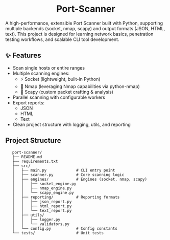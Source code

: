 <h1 align="center">Port-Scanner</h1>

A high-performance, extensible Port Scanner built with Python, supporting multiple backends (socket, nmap, scapy) and output formats (JSON, HTML, text).
This project is designed for learning network basics, penetration testing workflows, and scalable CLI tool development.


## ✨ Features

 - Scan single hosts or entire ranges
 - Multiple scanning engines:
   - ⚡ Socket (lightweight, built-in Python)
   - 📡 Nmap (leveraging Nmap capabilities via python-nmap)
   - 🔬 Scapy (custom packet crafting & analysis)
 - Parallel scanning with configurable workers
 - Export reports:
   - JSON
   - HTML
   - Text
 - Clean project structure with logging, utils, and reporting


## Project Structure

       port-scanner/
       ├── README.md
       ├── requirements.txt
       ├── src/
       │   ├── main.py             # CLI entry point
       │   ├── scanner.py          # Core scanning logic
       │   ├── engines/            # Engines (socket, nmap, scapy)
       │   │   ├── socket_engine.py
       │   │   ├── nmap_engine.py
       │   │   └── scapy_engine.py
       │   ├── reporting/          # Reporting formats
       │   │   ├── json_report.py
       │   │   ├── html_report.py
       │   │   └── text_report.py
       │   ├── utils/
       │   │   ├── logger.py
       │   │   └── validators.py
       │   └── config.py           # Config constants
       └── tests/                  # Unit tests

